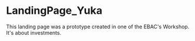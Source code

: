 # LandingPage_Yuka
This landing page was a prototype created in one of the EBAC's Workshop. It's about investments.
